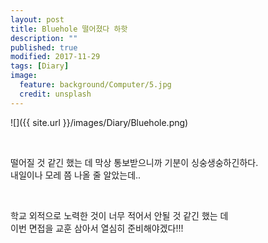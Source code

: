```yaml
---
layout: post
title: Bluehole 떨어졌다 하핫 
description: ""
published: true
modified: 2017-11-29
tags: [Diary]
image:
  feature: background/Computer/5.jpg
  credit: unsplash
---
```


![]({{ site.url }}/images/Diary/Bluehole.png)

<br/>

떨어질 것 같긴 했는 데 막상 통보받으니까 기분이 싱숭생숭하긴하다.  
내일이나 모레 쯤 나올 줄 알았는데..  

<br/>

학교 외적으로 노력한 것이 너무 적어서 안될 것 같긴 했는 데  
이번 면접을 교훈 삼아서 열심히 준비해야겠다!!!  

<br/>
